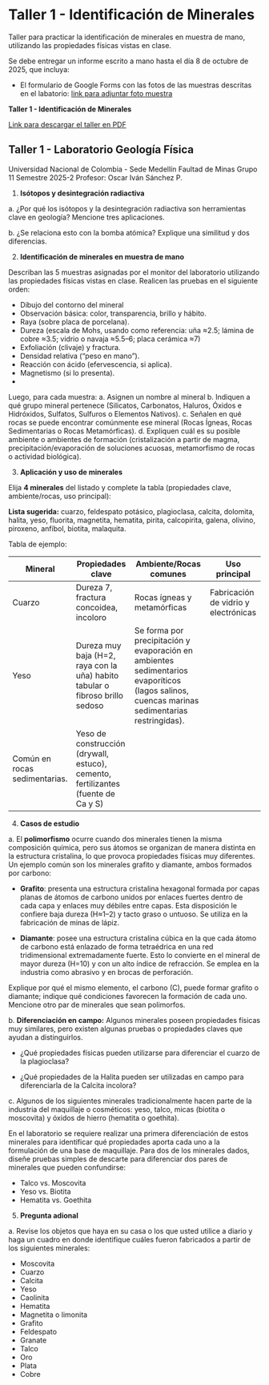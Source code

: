 # Taller 1 - Identificación de Minerales

Taller para practicar la identificación de minerales en muestra de mano, utilizando las propiedades físicas vistas en clase.

Se debe entregar un informe escrito a mano hasta el día 8 de octubre de 2025, que incluya:

- El formulario de Google Forms con las fotos de las muestras descritas en el labatorio: [link para adjuntar foto muestra](https://docs.google.com/forms/d/e/1FAIpQLSfUx5-t200T9Leu7mOz8fqQ6ztwdkpCj3uiucUbbB2RxcAyqQ/viewform)


**Taller 1 - Identificación de Minerales**

[Link para descargar el taller en PDF](https://github.com/oisanchezp/Laboratorio_Geologia_Fisica/blob/main/docs/taller_1_identificacion_minerales.pdf)


## Taller 1 - Laboratorio Geología Física
Universidad Nacional de Colombia - Sede Medellín
Faultad de Minas
Grupo 11
Semestre 2025-2
Profesor: Oscar Iván Sánchez P.

1. **Isótopos y desintegración radiactiva**

a. ¿Por qué los isótopos y la desintegración radiactiva son herramientas clave en geología? Mencione tres aplicaciones.

b. ¿Se relaciona esto con la bomba atómica? Explique una similitud y dos diferencias.


2. **Identificación de minerales en muestra de mano**
  
Describan las 5 muestras asignadas por el monitor del laboratorio utilizando las propiedades físicas vistas en clase. Realicen las pruebas en el siguiente orden:
   - Dibujo del contorno del mineral
   - Observación básica: color, transparencia, brillo y hábito.
   - Raya (sobre placa de porcelana).
   - Dureza (escala de Mohs, usando como referencia: uña ≈2.5; lámina de cobre ≈3.5; vidrio o navaja ≈5.5–6; placa cerámica ≈7)
   - Exfoliación (clivaje) y fractura.
   - Densidad relativa (“peso en mano”).
   - Reacción con ácido (efervescencia, si aplica).
   - Magnetismo (si lo presenta).
   - 
   Luego, para cada muestra:
   a. Asignen un nombre al mineral
   b. Indiquen a qué grupo mineral pertenece (Silicatos, Carbonatos, Haluros, Óxidos e Hidróxidos, Sulfatos, Sulfuros o Elementos Nativos).
   c. Señalen en qué rocas se puede encontrar comúnmente ese mineral (Rocas Ígneas, Rocas Sedimentarias o Rocas Metamórficas).
   d. Expliquen cuál es su posible ambiente o ambientes de formación (cristalización a partir de magma, precipitación/evaporación de soluciones acuosas, metamorfismo de rocas o actividad biológica).

3. **Aplicación y uso de minerales**

Elija **4 minerales** del listado y complete la tabla (propiedades clave, ambiente/rocas, uso principal):

**Lista sugerida:** cuarzo, feldespato potásico, plagioclasa, calcita, dolomita, halita, yeso, fluorita, magnetita, hematita, pirita, calcopirita, galena, olivino, piroxeno, anfíbol, biotita, malaquita.

Tabla de ejemplo:

| Mineral         | Propiedades clave                          | Ambiente/Rocas comunes               | Uso principal                        |
|-----------------|-------------------------------------------|-------------------------------------|-------------------------------------|
| Cuarzo          | Dureza 7, fractura concoidea, incoloro | Rocas ígneas y metamórficas         | Fabricación de vidrio y electrónicas |
| Yeso           | Dureza muy baja (H=2, raya con la uña) habito tabular o fibroso brillo sedoso  |Se forma por precipitación y evaporación en ambientes sedimentarios evaporíticos (lagos salinos, cuencas marinas sedimentarias restringidas).
Común en rocas sedimentarias.  | Yeso de construcción (drywall, estuco), cemento, fertilizantes (fuente de Ca y S)            |


4. **Casos de estudio**

a. El **polimorfismo** ocurre cuando dos minerales tienen la misma composición química, pero sus átomos se organizan de manera distinta en la estructura cristalina, lo que provoca propiedades físicas muy diferentes. Un ejemplo común son los minerales grafito y diamante, ambos formados por carbono:

- **Grafito**: presenta una estructura cristalina hexagonal formada por capas planas de átomos de carbono unidos por enlaces fuertes dentro de cada capa y enlaces muy débiles entre capas. Esta disposición le confiere baja dureza (H≈1–2) y tacto graso o untuoso. Se utiliza en la fabricación de minas de lápiz.

- **Diamante**: posee una estructura cristalina cúbica en la que cada átomo de carbono está enlazado de forma tetraédrica en una red tridimensional extremadamente fuerte. Esto lo convierte en el mineral de mayor dureza (H=10) y con un alto índice de refracción. Se emplea en la industria como abrasivo y en brocas de perforación.

Explique por qué el mismo elemento, el carbono (C), puede formar grafito o diamante; indique qué condiciones favorecen la formación de cada uno. Mencione otro par de minerales que sean polimorfos.

b. **Diferenciación en campo:** Algunos minerales poseen propiedades físicas muy similares, pero existen algunas pruebas o propiedades claves que ayudan a distinguirlos.

- ¿Qué propiedades físicas pueden utilizarse para diferenciar el cuarzo de la plagioclasa?

- ¿Qué propiedades de la Halita pueden ser utilizadas en campo para diferenciarla de la Calcita incolora?

c. Algunos de los siguientes minerales tradicionalmente hacen parte de la industria del maquillaje o cosméticos: yeso, talco, micas (biotita o moscovita) y óxidos de hierro (hematita o goethita).

En el laboratorio se requiere realizar una primera diferenciación de estos minerales para identificar qué propiedades aporta cada uno a la formulación de una base de maquillaje. Para dos de los minerales dados, diseñe pruebas simples de descarte para diferenciar dos pares de minerales que pueden confundirse:

- Talco vs. Moscovita
- Yeso vs. Biotita
- Hematita vs. Goethita

5. **Pregunta adional**

a. Revise los objetos que haya en su casa o los que usted utilice a diario y haga un cuadro en donde identifique cuáles fueron fabricados a partir de los siguientes minerales:

- Moscovita
- Cuarzo
- Calcita
- Yeso
- Caolinita
- Hematita
- Magnetita o limonita
- Grafito
- Feldespato
- Granate
- Talco
- Oro
- Plata
- Cobre



